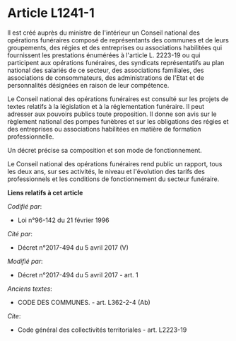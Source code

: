 # Article L1241-1

Il est créé auprès du ministre de l'intérieur un Conseil national des opérations funéraires composé de représentants des
communes et de leurs groupements, des régies et des entreprises ou associations habilitées qui fournissent les prestations
énumérées à l'article L. 2223-19 ou qui participent aux opérations funéraires, des syndicats représentatifs au plan national
des salariés de ce secteur, des associations familiales, des associations de consommateurs, des administrations de l'Etat et
de personnalités désignées en raison de leur compétence.

Le Conseil national des opérations funéraires est consulté sur les projets de textes relatifs à la législation et à la
réglementation funéraire. Il peut adresser aux pouvoirs publics toute proposition. Il donne son avis sur le règlement
national des pompes funèbres et sur les obligations des régies et des entreprises ou associations habilitées en matière de
formation professionnelle.

Un décret précise sa composition et son mode de fonctionnement.

Le Conseil national des opérations funéraires rend public un rapport, tous les deux ans, sur ses activités, le niveau et
l'évolution des tarifs des professionnels et les conditions de fonctionnement du secteur funéraire.

**Liens relatifs à cet article**

_Codifié par_:

  - Loi n°96-142 du 21 février 1996

_Cité par_:

  - Décret n°2017-494 du 5 avril 2017 (V)

_Modifié par_:

  - Décret n°2017-494 du 5 avril 2017 - art. 1

_Anciens textes_:

  - CODE DES COMMUNES. - art. L362-2-4 (Ab)

_Cite_:

  - Code général des collectivités territoriales - art. L2223-19
